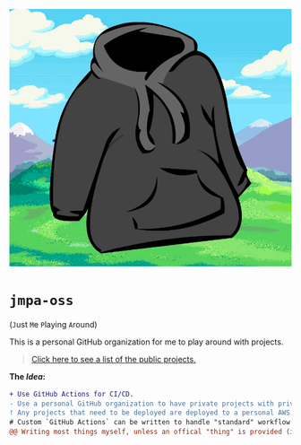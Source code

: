 <p align="center">
  <img src="./docs/logo.png">
</p>

# `jmpa-oss`

(`J`ust `M`e `P`laying `A`round)

This is a personal GitHub organization for me to play around with projects.

> [Click here to see a list of the public projects.](https://github.com/jmpa-oss?q=&type=public&language=&sort=)

**The _Idea_:**

```diff
+ Use GitHub Actions for CI/CD.
- Use a personal GitHub organization to have private projects with private secrets.
! Any projects that need to be deployed are deployed to a personal AWS account.
# Custom `GitHub Actions` can be written to handle "standard" workflow (i.e. posting to Slack, linting, templating, etc.)
@@ Writing most things myself, unless an offical "thing" is provided (i.e. like a `GitHub Action` for authing to an AWS account).
```